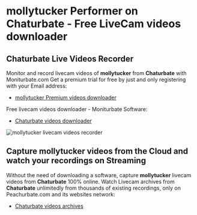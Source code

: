 # mollytucker Performer on Chaturbate - Free LiveCam videos downloader

## Chaturbate Live Videos Recorder

Monitor and record livecam videos of **mollytucker** from **Chaturbate** with Moniturbate.com
Get a premium trial for free by just and only registering with your Email address:
* [mollytucker Premium videos downloader](https://moniturbate.com/request-demo-licence-key.html)

Free livecam videos downloader - Moniturbate Software:
* [Chaturbate videos downloader](https://moniturbate.com/moniturbate-download-software.html)

![mollytucker livecam videos recorder](https://peachurnet.com/templates/moniturbate-software.png)


## Capture mollytucker videos from the Cloud and watch your recordings on Streaming

Without the need of downloading a software, capture **mollytucker** livecam videos from **Chaturbate** 100% online.
Watch Livecam archives from **Chaturbate** unlimitedly from thousands of existing recordings, only on Peachurbate.com and its websites network:
* [Chaturbate videos archives](https://peachurnet.com/)
